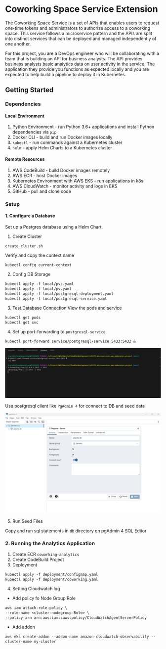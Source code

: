 # Coworking Space Service Extension
The Coworking Space Service is a set of APIs that enables users to request one-time tokens and administrators to authorize access to a coworking space. This service follows a microservice pattern and the APIs are split into distinct services that can be deployed and managed independently of one another.

For this project, you are a DevOps engineer who will be collaborating with a team that is building an API for business analysts. The API provides business analysts basic analytics data on user activity in the service. The application they provide you functions as expected locally and you are expected to help build a pipeline to deploy it in Kubernetes.

## Getting Started

### Dependencies
#### Local Environment
1. Python Environment - run Python 3.6+ applications and install Python dependencies via `pip`
2. Docker CLI - build and run Docker images locally
3. `kubectl` - run commands against a Kubernetes cluster
4. `helm` - apply Helm Charts to a Kubernetes cluster

#### Remote Resources
1. AWS CodeBuild - build Docker images remotely
2. AWS ECR - host Docker images
3. Kubernetes Environment with AWS EKS - run applications in k8s
4. AWS CloudWatch - monitor activity and logs in EKS
5. GitHub - pull and clone code

### Setup
#### 1. Configure a Database
Set up a Postgres database using a Helm Chart.

1. Create Cluster
```
create_cluster.sh
```

Verify and copy the context name

```
kubectl config current-context
```

2. Config DB Storage

```
kubectl apply -f local/pvc.yaml
kubectl apply -f local/pv.yaml
kubectl apply -f local/postgresql-deployment.yaml
kubectl apply -f local/postgresql-service.yaml

```

3. Test Database Connection
View the pods and service

```
kubectl get pods
kubectl get svc
```

4. Set up port-forwarding to `postgresql-service`

```
kubectl port-forward service/postgresql-service 5433:5432 &
```

![./Screenshot/DB-Port-Forwarding.png](./Screenshot/DB-Port-Forwarding.png)

Use postgresql client like `PgAdmin 4` for connect to DB and seed data

![./Screenshot/pgAdmin4.png](./Screenshot/pgAdmin4.png)

5. Run Seed Files

Copy and run sql statements in `db` directory on pgAdmin 4 SQL Editor

### 2. Running the Analytics Application
1. Create ECR `coworking-analytics`
2. Create CodeBuild Project
3. Deployment
```
kubectl apply -f deployment/configmap.yaml
kubectl apply -f deployment/coworking.yaml
```

4. Setting Cloudwatch log

- Add policy fo Node Group Role

```
aws iam attach-role-policy \
--role-name <cluster-nodegroup-Role> \
--policy-arn arn:aws:iam::aws:policy/CloudWatchAgentServerPolicy 
```

- Add addon
```
aws eks create-addon --addon-name amazon-cloudwatch-observability --cluster-name my-cluster
```

